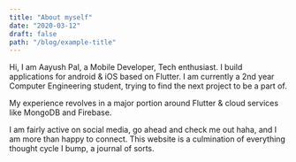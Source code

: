 ```yaml
---
title: "About myself"
date: "2020-03-12"
draft: false
path: "/blog/example-title"
---
```


Hi, I am Aayush Pal, a Mobile Developer, Tech enthusiast. I build applications for android & iOS based on Flutter.
I am currently a 2nd year Computer Engineering student, trying to find the next project to be a part of. 

My experience revolves in a major portion around Flutter & cloud services like MongoDB and Firebase.

I am fairly active on social media, go ahead and check me out haha, and I am more than happy to connect. 
This website is a culmination of everything thought cycle I bump, a journal of sorts. 
